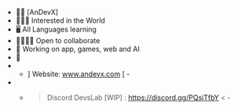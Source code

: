 - 👊🏾 [AnDevX]
- 🧑🏾‍💻 Interested in the World
- 🖥 All Languages learning
- 🫱🏾‍🫲🏻 Open to collaborate
- 🤖 Working on app, games, web and AI
- 🫥 
- - ] Website: www.andevx.com [ -
- - > Discord DevsLab [WIP] : https://discord.gg/PQsjTfbY < -


<!---
AnDevX/AnDevX is a ✨ special ✨ repository because its `README.md` (this file) appears on your GitHub profile.
You can click the Preview link to take a look at your changes.
--->
